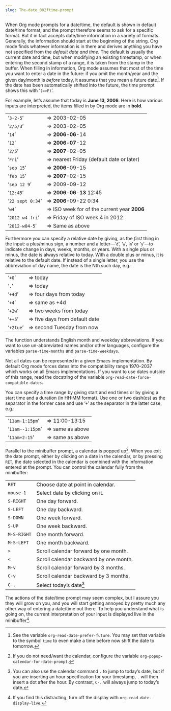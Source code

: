 ```yaml
---
slug: The-date_002ftime-prompt
---
```


When Org mode prompts for a date/time, the default is shown in default date/time format, and the prompt therefore seems to ask for a specific format. But it in fact accepts date/time information in a variety of formats. Generally, the information should start at the beginning of the string. Org mode finds whatever information is in there and derives anything you have not specified from the *default date and time*. The default is usually the current date and time, but when modifying an existing timestamp, or when entering the second stamp of a range, it is taken from the stamp in the buffer. When filling in information, Org mode assumes that most of the time you want to enter a date in the future: if you omit the month/year and the given day/month is *before* today, it assumes that you mean a future date[^1]. If the date has been automatically shifted into the future, the time prompt shows this with ‘`(=>F)`’.

For example, let’s assume that today is **June 13, 2006**. Here is how various inputs are interpreted, the items filled in by Org mode are in **bold**.

|                  |                                             |
| ---------------- | ------------------------------------------- |
| ‘`3-2-5`’        | ⇒ 2003-02-05                                |
| ‘`2/5/3`’        | ⇒ 2003-02-05                                |
| ‘`14`’           | ⇒ **2006**-**06**-14                        |
| ‘`12`’           | ⇒ **2006**-**07**-12                        |
| ‘`2/5`’          | ⇒ **2007**-02-05                            |
| ‘`Fri`’          | ⇒ nearest Friday (default date or later)    |
| ‘`sep 15`’       | ⇒ **2006**-09-15                            |
| ‘`feb 15`’       | ⇒ **2007**-02-15                            |
| ‘`sep 12 9`’     | ⇒ 2009-09-12                                |
| ‘`12:45`’        | ⇒ **2006**-**06**-**13** 12:45              |
| ‘`22 sept 0:34`’ | ⇒ **2006**-09-22 0:34                       |
| ‘`w4`’           | ⇒ ISO week for of the current year **2006** |
| ‘`2012 w4 fri`’  | ⇒ Friday of ISO week 4 in 2012              |
| ‘`2012-w04-5`’   | ⇒ Same as above                             |

Furthermore you can specify a relative date by giving, as the *first* thing in the input: a plus/minus sign, a number and a letter—‘`d`’, ‘`w`’, ‘`m`’ or ‘`y`’—to indicate change in days, weeks, months, or years. With a single plus or minus, the date is always relative to today. With a double plus or minus, it is relative to the default date. If instead of a single letter, you use the abbreviation of day name, the date is the Nth such day, e.g.:

|           |                               |
| --------- | ----------------------------- |
| ‘`+0`’    | ⇒ today                       |
| ‘`.`’     | ⇒ today                       |
| ‘`+4d`’   | ⇒ four days from today        |
| ‘`+4`’    | ⇒ same as +4d                 |
| ‘`+2w`’   | ⇒ two weeks from today        |
| ‘`++5`’   | ⇒ five days from default date |
| ‘`+2tue`’ | ⇒ second Tuesday from now     |

The function understands English month and weekday abbreviations. If you want to use un-abbreviated names and/or other languages, configure the variables `parse-time-months` and `parse-time-weekdays`.

Not all dates can be represented in a given Emacs implementation. By default Org mode forces dates into the compatibility range 1970–2037 which works on all Emacs implementations. If you want to use dates outside of this range, read the docstring of the variable `org-read-date-force-compatible-dates`.

You can specify a time range by giving start and end times or by giving a start time and a duration (in HH:MM format). Use one or two dash(es) as the separator in the former case and use ‘`+`’ as the separator in the latter case, e.g.:

|                  |                 |
| ---------------- | --------------- |
| ‘`11am-1:15pm`’  | ⇒ 11:00-13:15   |
| ‘`11am--1:15pm`’ | ⇒ same as above |
| ‘`11am+2:15`’    | ⇒ same as above |

Parallel to the minibuffer prompt, a calendar is popped up[^2]. When you exit the date prompt, either by clicking on a date in the calendar, or by pressing `RET`, the date selected in the calendar is combined with the information entered at the prompt. You can control the calendar fully from the minibuffer:

|             |                                        |
| ----------- | -------------------------------------- |
| `RET`       | Choose date at point in calendar.      |
| `mouse-1`   | Select date by clicking on it.         |
| `S-RIGHT`   | One day forward.                       |
| `S-LEFT`    | One day backward.                      |
| `S-DOWN`    | One week forward.                      |
| `S-UP`      | One week backward.                     |
| `M-S-RIGHT` | One month forward.                     |
| `M-S-LEFT`  | One month backward.                    |
| `>`         | Scroll calendar forward by one month.  |
| `<`         | Scroll calendar backward by one month. |
| `M-v`       | Scroll calendar forward by 3 months.   |
| `C-v`       | Scroll calendar backward by 3 months.  |
| `C-.`       | Select today’s date[^3]                |

The actions of the date/time prompt may seem complex, but I assure you they will grow on you, and you will start getting annoyed by pretty much any other way of entering a date/time out there. To help you understand what is going on, the current interpretation of your input is displayed live in the minibuffer[^4].

[^1]: See the variable `org-read-date-prefer-future`. You may set that variable to the symbol `time` to even make a time before now shift the date to tomorrow.

[^2]: If you do not need/want the calendar, configure the variable `org-popup-calendar-for-date-prompt`.

[^3]: You can also use the calendar command `.` to jump to today’s date, but if you are inserting an hour specification for your timestamp, `.` will then insert a dot after the hour. By contrast, `C-.` will always jump to today’s date.

[^4]: If you find this distracting, turn off the display with `org-read-date-display-live`.
